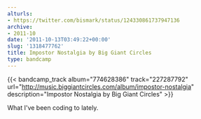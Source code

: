 ```yaml
---
alturls:
- https://twitter.com/bismark/status/124330861737947136
archive:
- 2011-10
date: '2011-10-13T03:49:22+00:00'
slug: '1318477762'
title: Impostor Nostalgia by Big Giant Circles
type: bandcamp
---
```


{{< bandcamp_track album="774628386" track="227287792" url="http://music.biggiantcircles.com/album/impostor-nostalgia" description="Impostor Nostalgia by Big Giant Circles" >}}

What I've been coding to lately.

